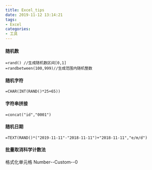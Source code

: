 ```yaml
---
title: Excel_tips
date: 2019-11-12 13:14:21
tags:
- Excel
categories: 
- 工具
---
```

#### 随机数
```
=rand() //生成随机数区间[0,1]
=randbetween(100,999)//生成范围内随机整数
```
#### 随机字符
```
=CHAR(INT(RAND()*25+65))
```
#### 字符串拼接
```
=concat("id","0001")
```
#### 随机日期
```
=TEXT(RAND()*("2019-11-11"-"2018-11-11")+"2018-11-11","e/m/d")
```
#### 批量取消科学计数法
格式化单元格 Number--Custom--0